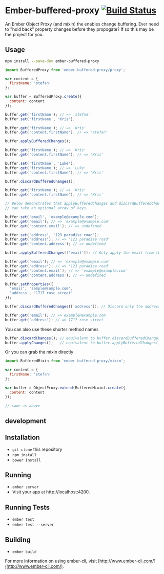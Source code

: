 # Ember-buffered-proxy [![Build Status](https://travis-ci.org/yapplabs/ember-buffered-proxy.svg)](https://travis-ci.org/yapplabs/ember-buffered-proxy)

An Ember Object Proxy (and mixin) the enables change buffering. Ever need to "hold back" property changes before they propogate? If so this may be the project for you.

## Usage

```sh
npm install --save-dev ember-buffered-proxy
```

```js
import BufferedProxy from 'ember-buffered-proxy/proxy';

var content = {
  firstName: 'stefan'
};

var buffer = BufferedProxy.create({
  content: content
});

buffer.get('firstName'); // => 'stefan'
buffer.set('firstName', 'Kris');

buffer.get('firstName'); // => 'Kris'
buffer.get('content.firstName'); // => 'stefan'

buffer.applyBufferedChanges();

buffer.get('firstName'); // => 'Kris'
buffer.get('content.firstName'); // => 'Kris'

buffer.set('firstName', 'Luke');
buffer.get('firstName'); // => 'Luke'
buffer.get('content.firstName'); // => 'Kris'

buffer.discardBufferedChanges();

buffer.get('firstName'); // => 'Kris'
buffer.get('content.firstName'); // => 'Kris'

// Below demonstrates that applyBufferedChanges and discardBufferedChanges
// can take an optional array of keys.

buffer.set('email', 'example@example.com');
buffer.get('email'); // => 'example@example.com'
buffer.get('content.email'); // => undefined

buffer.set('address', '123 paradise road');
buffer.get('address'); // => '123 paradise road'
buffer.get('content.address'); // => undefined

buffer.applyBufferedChanges(['email']); // Only apply the email from the buffer

buffer.get('email'); // => 'example@example.com'
buffer.get('address'); // => '123 paradise road'
buffer.get('content.email'); // => 'example@example.com'
buffer.get('content.address'); // => undefined

buffer.setProperties({
  'email', 'sample@sample.com',
  'address', '1717 rose street'
});

buffer.discardBufferedChanges(['address']); // Discard only the address property from the buffer

buffer.get('email'); // => example@example.com
buffer.get('address'); // => 1717 rose street
```

You can also use these shorter method names

```js
buffer.discardChanges(); // equivalent to buffer.discardBufferedChanges()
buffer.applyChanges();   // equivalent to buffer.applyBufferedChanges()
```

Or you can grab the mixin directly

```js
import BufferedMixin from 'ember-buffered-proxy/mixin';

var content = {
  firstName: 'stefan'
};

var buffer = ObjectProxy.extend(BufferedMixin).create({
  content: content
});

// same as above
```


## development

## Installation

* `git clone` this repository
* `npm install`
* `bower install`

## Running

* `ember server`
* Visit your app at http://localhost:4200.

## Running Tests

* `ember test`
* `ember test --server`

## Building

* `ember build`

For more information on using ember-cli, visit [http://www.ember-cli.com/](http://www.ember-cli.com/).
